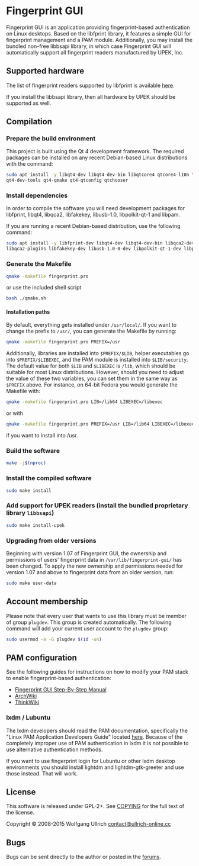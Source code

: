 # Fingerprint GUI

Fingerprint GUI is an application providing fingerprint-based authentication on
Linux desktops. Based on the libfprint library, it features a simple GUI for
fingerprint management and a PAM module. Additionally, you may install the
bundled non-free libbsapi library, in which case Fingerprint GUI will
automatically support all fingerprint readers manufactured by UPEK, Inc.

## Supported hardware

The list of fingerprint readers supported by libfprint is available [here](https://fprint.freedesktop.org/supported-devices.html).

If you install the libbsapi library, then all hardware by UPEK should be
supported as well.

## Compilation

### Prepare the build environment

This project is built using the Qt 4 development framework. The required
packages can be installed on any recent Debian-based Linux distributions with
the command:

```bash
sudo apt install -y libqt4-dev libqt4-dev-bin libqtcore4 qtcore4-l10n \
qt4-dev-tools qt4-qmake qt4-qtconfig qtchooser
```

### Install dependencies

In order to compile the software you will need development packages for
libfprint, libqt4, libqca2, libfakekey, libusb-1.0, libpolkit-qt-1 and libpam.

If you are running a recent Debian-based distribution, use the
following command:

```bash
sudo apt install -y libfprint-dev libqt4-dev libqt4-dev-bin libqca2-dev \
libqca2-plugins libfakekey-dev libusb-1.0-0-dev libpolkit-qt-1-dev libpam0g-dev
```

### Generate the Makefile

```bash
qmake -makefile fingerprint.pro
```

or use the included shell script

```bash
bash ./qmake.sh
```

#### Installation paths

By default, everything gets installed under `/usr/local/`. If you want to
change the prefix to `/usr/`, you can generate the Makefile by running:

```bash
qmake -makefile fingerprint.pro PREFIX=/usr
```

Additionally, libraries are installed into `$PREFIX/$LIB`, helper executables
go into `$PREFIX/$LIBEXEC`, and the PAM module is installed into
`$LIB/security`. The default value for both `$LIB` and `$LIBEXEC` is `/lib`,
which should be suitable for most Linux distributions. However, should you need
to adjust the value of these two variables, you can set them in the same way as
`$PREFIX` above. For instance, on 64-bit Fedora you would generate the Makefile
with:

```bash
qmake -makefile fingerprint.pro LIB=/lib64 LIBEXEC=/libexec
```

or with

```bash
qmake -makefile fingerprint.pro PREFIX=/usr LIB=/lib64 LIBEXEC=/libexec
```

if you want to install into /usr.

### Build the software

```bash
make -j$(nproc)
```

### Install the compiled software

```bash
sudo make install
```

### Add support for UPEK readers (install the bundled proprietary library `libbsapi`)

```bash
sudo make install-upek
```

### Upgrading from older versions

Beginning with version 1.07 of Fingerprint GUI, the ownership and
permissions of users' fingerprint data in `/var/lib/fingerprint-gui/` has been
changed. To apply the new ownership and permissions needed for version 1.07 and
above to fingerprint data from an older version, run:

```bash
sudo make user-data
```

## Account membership

Please note that every user that wants to use this library must be member of
group `plugdev`. This group is created automatically. The following command
will add your current user account to the `plugdev` group:

```bash
sudo usermod -a -G plugdev $(id -un)
```

## PAM configuration

See the following guides for instructions on how to modify your PAM stack to
enable fingerprint-based authentication:

* [Fingerprint GUI Step-By-Step Manual](http://www.ullrich-online.cc/fingerprint/doc/Step-by-step-manual.html#idp34500608)
* [ArchWiki](https://wiki.archlinux.org/index.php/Fingerprint_GUI)
* [ThinkWiki](http://www.thinkwiki.org/wiki/How_to_enable_the_integrated_fingerprint_reader)

### lxdm / Lubuntu

The lxdm developers should read the PAM documentation, specifically the "Linux
PAM Application Developers Guide" located [here](http://uw714doc.sco.com/en/SEC_pam/pam_appl.html). Because of the completely
improper use of PAM authentication in lxdm it is not possible to use
alternative authentication methods.

If you want to use fingerprint login for Lubuntu or other lxdm desktop
environments you should install lightdm and lightdm-gtk-greeter and use those
instead. That will work.

## License

This software is released under GPL-2+. See [COPYING](COPYING) for the full
text of the license.

Copyright © 2008-2015 Wolfgang Ullrich <contact@ullrich-online.cc>

## Bugs

Bugs can be sent directly to the author or posted in the [forums](http://home.ullrich-online.cc/fingerprint/Forum/).
